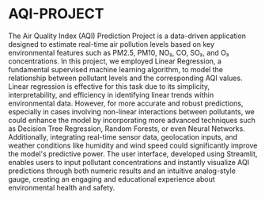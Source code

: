 # AQI-PROJECT
The Air Quality Index (AQI) Prediction Project is a data-driven application designed to estimate real-time air pollution levels based on key environmental features such as PM2.5, PM10, NO₂, CO, SO₂, and O₃ concentrations. In this project, we employed Linear Regression, a fundamental supervised machine learning algorithm, to model the relationship between pollutant levels and the corresponding AQI values. Linear regression is effective for this task due to its simplicity, interpretability, and efficiency in identifying linear trends within environmental data. However, for more accurate and robust predictions, especially in cases involving non-linear interactions between pollutants, we could enhance the model by incorporating more advanced techniques such as Decision Tree Regression, Random Forests, or even Neural Networks. Additionally, integrating real-time sensor data, geolocation inputs, and weather conditions like humidity and wind speed could significantly improve the model's predictive power. The user interface, developed using Streamlit, enables users to input pollutant concentrations and instantly visualize AQI predictions through both numeric results and an intuitive analog-style gauge, creating an engaging and educational experience about environmental health and safety.
